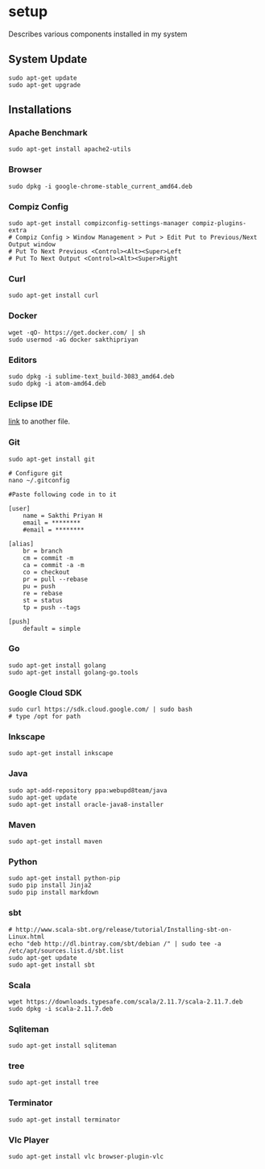 # setup
Describes various components installed in my system

## System Update
    sudo apt-get update
    sudo apt-get upgrade

## Installations

### Apache Benchmark
    sudo apt-get install apache2-utils

### Browser
    sudo dpkg -i google-chrome-stable_current_amd64.deb

### Compiz Config
    sudo apt-get install compizconfig-settings-manager compiz-plugins-extra
    # Compiz Config > Window Management > Put > Edit Put to Previous/Next Output window
    # Put To Next Previous <Control><Alt><Super>Left
    # Put To Next Output <Control><Alt><Super>Right

### Curl
    sudo apt-get install curl

### Docker
    wget -qO- https://get.docker.com/ | sh
    sudo usermod -aG docker sakthipriyan

### Editors
    sudo dpkg -i sublime-text_build-3083_amd64.deb
    sudo dpkg -i atom-amd64.deb

### Eclipse IDE
[link](eclipse.md) to another file.

### Git
    sudo apt-get install git
    
    # Configure git
    nano ~/.gitconfig
    
    #Paste following code in to it
    
    [user]
        name = Sakthi Priyan H
        email = ********
        #email = ********

    [alias]
        br = branch
        cm = commit -m
        ca = commit -a -m
        co = checkout
        pr = pull --rebase
        pu = push
        re = rebase
        st = status
        tp = push --tags

    [push]
        default = simple

### Go
    sudo apt-get install golang
    sudo apt-get install golang-go.tools

### Google Cloud SDK 
    sudo curl https://sdk.cloud.google.com/ | sudo bash
    # type /opt for path

### Inkscape
    sudo apt-get install inkscape

### Java
    sudo apt-add-repository ppa:webupd8team/java
    sudo apt-get update
    sudo apt-get install oracle-java8-installer

### Maven
    sudo apt-get install maven

### Python
    sudo apt-get install python-pip
    sudo pip install Jinja2
    sudo pip install markdown

### sbt
    # http://www.scala-sbt.org/release/tutorial/Installing-sbt-on-Linux.html
    echo "deb http://dl.bintray.com/sbt/debian /" | sudo tee -a /etc/apt/sources.list.d/sbt.list
    sudo apt-get update
    sudo apt-get install sbt

### Scala
    wget https://downloads.typesafe.com/scala/2.11.7/scala-2.11.7.deb
    sudo dpkg -i scala-2.11.7.deb

### Sqliteman
    sudo apt-get install sqliteman

### tree
    sudo apt-get install tree

### Terminator
    sudo apt-get install terminator

### Vlc Player
    sudo apt-get install vlc browser-plugin-vlc
